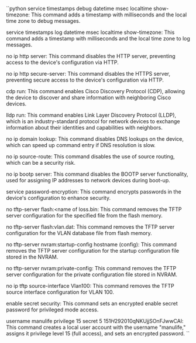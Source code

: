 ``python
service timestamps debug datetime msec localtime show-timezone: This command adds a timestamp with milliseconds and the local time zone to debug messages.

service timestamps log datetime msec localtime show-timezone: This command adds a timestamp with milliseconds and the local time zone to log messages.

no ip http server: This command disables the HTTP server, preventing access to the device's configuration via HTTP.

no ip http secure-server: This command disables the HTTPS server, preventing secure access to the device's configuration via HTTP.

cdp run: This command enables Cisco Discovery Protocol (CDP), allowing the device to discover and share information with neighboring Cisco devices.

lldp run: This command enables Link Layer Discovery Protocol (LLDP), which is an industry-standard protocol for network devices to exchange information about their identities and capabilities with neighbors.

no ip domain lookup: This command disables DNS lookups on the device, which can speed up command entry if DNS resolution is slow.

no ip source-route: This command disables the use of source routing, which can be a security risk.

no ip bootp server: This command disables the BOOTP server functionality, used for assigning IP addresses to network devices during boot-up.

service password-encryption: This command encrypts passwords in the device's configuration to enhance security.

no tftp-server flash:<name of loss.bin: This command removes the TFTP server configuration for the specified file from the flash memory.

no tftp-server flash:vlan.dat: This command removes the TFTP server configuration for the VLAN database file from flash memory.

no tftp-server nvram:startup-config hostname (config): This command removes the TFTP server configuration for the startup configuration file stored in the NVRAM.

no tftp-server nvram:private-config: This command removes the TFTP server configuration for the private configuration file stored in NVRAM.

no ip tftp source-interface Vlan100: This command removes the TFTP source interface configuration for VLAN 100.

enable secret security: This command sets an encrypted enable secret password for privileged mode access.

username manulife privilege 15 secret 5 $151H29$2010qNKUjjSOnFJwwCAl: This command creates a local user account with the username "manulife," assigns it privilege level 15 (full access), and sets an encrypted password.
``

